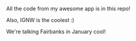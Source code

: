 All the code from my awesome app is in this repo!

Also, IGNW is the coolest :)

We're talking Fairbanks in January cool!
